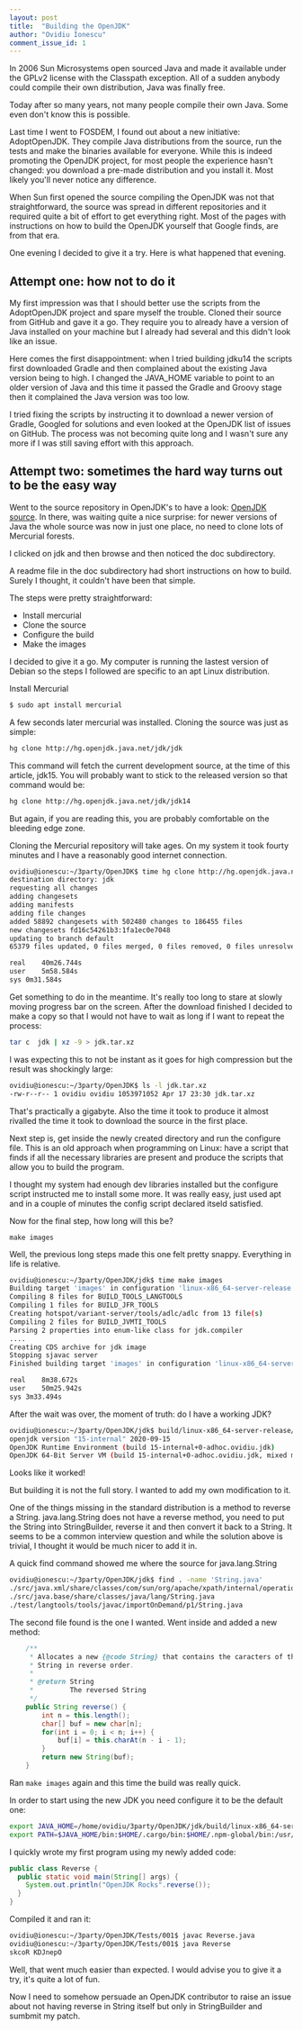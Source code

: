 ```yaml
---
layout: post
title:  "Building the OpenJDK"
author: "Ovidiu Ionescu"
comment_issue_id: 1
---
```


In 2006 Sun Microsystems open sourced Java and made it available under the GPLv2 license with the Classpath exception.
All of a sudden anybody could compile their own distribution, Java was finally free.

Today after so many years, not many people compile their own Java. Some even don't know this is possible.

Last time I went to FOSDEM, I found out about a new initiative: AdoptOpenJDK. They compile Java distributions from
the source, run the tests and make the binaries available for everyone. While this is indeed promoting the 
OpenJDK project, for most people the experience hasn't changed: you download a pre-made distribution and you
install it. Most likely you'll never notice any difference.

When Sun first opened the source compiling the OpenJDK was not that straightforward, the source was spread in 
different repositories and it required quite a bit of effort to get everything right. 
Most of the pages with instructions on how to build the OpenJDK yourself that Google finds, are from that era.

One evening I decided to give it a try. Here is what happened that evening.

## Attempt one: how not to do it
My first impression was that I should better use the scripts from the AdoptOpenJDK project and spare myself the
trouble. Cloned their source from GitHub and gave it a go. They require you to already have a version of Java
installed on your machine but I already had several and this didn't look like an issue.

Here comes the first disappointment: when I tried building jdku14 the scripts first downloaded Gradle and then 
complained about the existing Java version being to high. I changed the JAVA_HOME variable to point to an older
version of Java and this time it passed the Gradle and Groovy stage then it complained the Java version was too
low.

I tried fixing the scripts by instructing it to download a newer version of Gradle, Googled for solutions and even
looked at the OpenJDK list of issues on GitHub. The process was not becoming quite long and I wasn't sure any
more if I was still saving effort with this approach.

## Attempt two: sometimes the hard way turns out to be the easy way

Went to the source repository in OpenJDK's to have a look: [OpenJDK source](https://hg.openjdk.java.net/jdk/). 
In there, was waiting quite a nice surprise: for newer versions of Java 
the whole source was now in just one place, no need to clone lots of Mercurial forests.

I clicked on jdk and then browse and then noticed the doc subdirectory.

A readme file in the doc subdirectory had short instructions on how to build. Surely I thought, 
it couldn't have been that simple.

The steps were pretty straightforward:
- Install mercurial
- Clone the source
- Configure the build
- Make the images

I decided to give it a go. My computer is running the lastest version of Debian so the steps I followed
are specific to an apt Linux distribution.

Install Mercurial

```bash
$ sudo apt install mercurial
```

A few seconds later mercurial was installed. Cloning the source was just as simple:
```bash
hg clone http://hg.openjdk.java.net/jdk/jdk
```

This command will fetch the current development source, at the time of this article, jdk15. You will probably want to 
stick to the released version so that command would be:

```bash
hg clone http://hg.openjdk.java.net/jdk/jdk14
```

But again, if you are reading this, you are probably comfortable on the bleeding edge zone.

Cloning the Mercurial repository will take ages. On my system it took fourty minutes and I have a reasonably good 
internet connection.

```bash
ovidiu@ionescu:~/3party/OpenJDK$ time hg clone http://hg.openjdk.java.net/jdk/jdk
destination directory: jdk
requesting all changes
adding changesets
adding manifests                                                                                                                                        
adding file changes                                                                                                                                     
added 58892 changesets with 502480 changes to 186455 files                                                                                              
new changesets fd16c54261b3:1fa1ec0e7048
updating to branch default
65379 files updated, 0 files merged, 0 files removed, 0 files unresolved                                                                                

real	40m26.744s
user	5m58.584s
sys	0m31.584s
```

Get something to do in the meantime. It's really too long to stare at slowly moving progress bar on the screen.
After the download finished I decided to make a copy so that I would not have to wait as long if I want to repeat the process:

```bash
tar c  jdk | xz -9 > jdk.tar.xz
```

I was expecting this to not be instant as it goes for high compression but the result was shockingly large:

``` bash
ovidiu@ionescu:~/3party/OpenJDK$ ls -l jdk.tar.xz 
-rw-r--r-- 1 ovidiu ovidiu 1053971052 Apr 17 23:30 jdk.tar.xz
```

That's practically a gigabyte. Also the time it took to produce it almost rivalled the time it took to download the source in the first place.

Next step is, get inside the newly created directory and run the configure file. This is an old approach when programming on Linux: 
have a script that finds if all the necessary libraries are present and produce the scripts that allow you to build the program.

I thought my system had enough dev libraries installed but the configure script instructed me to install some more. It was really easy,
just used apt and in a couple of minutes the config script declared itseld satisfied.

Now for the final step, how long will this be?

`make images`

Well, the previous long steps made this one felt pretty snappy. Everything in life is relative.

```bash
ovidiu@ionescu:~/3party/OpenJDK/jdk$ time make images
Building target 'images' in configuration 'linux-x86_64-server-release'
Compiling 8 files for BUILD_TOOLS_LANGTOOLS
Compiling 1 files for BUILD_JFR_TOOLS
Creating hotspot/variant-server/tools/adlc/adlc from 13 file(s)
Compiling 2 files for BUILD_JVMTI_TOOLS
Parsing 2 properties into enum-like class for jdk.compiler
....
Creating CDS archive for jdk image
Stopping sjavac server
Finished building target 'images' in configuration 'linux-x86_64-server-release'

real	8m38.672s
user	50m25.942s
sys	3m33.494s
```

After the wait was over, the moment of truth: do I have a working JDK?

```bash
ovidiu@ionescu:~/3party/OpenJDK/jdk$ build/linux-x86_64-server-release/jdk/bin/java -version
openjdk version "15-internal" 2020-09-15
OpenJDK Runtime Environment (build 15-internal+0-adhoc.ovidiu.jdk)
OpenJDK 64-Bit Server VM (build 15-internal+0-adhoc.ovidiu.jdk, mixed mode)
```

Looks like it worked!

But building it is not the full story. I wanted to add my own modification to it.

One of the things missing in the standard distribution is a method to reverse a String. java.lang.String does not have a reverse method, you need to put the String into StringBuilder, reverse it and then convert it back to a String.
It seems to be a common interview question and while the solution above is trivial, I thought it would be much nicer to add it in.

A quick find command showed me where the source for java.lang.String

```bash
ovidiu@ionescu:~/3party/OpenJDK/jdk$ find . -name 'String.java'
./src/java.xml/share/classes/com/sun/org/apache/xpath/internal/operations/String.java
./src/java.base/share/classes/java/lang/String.java
./test/langtools/tools/javac/importOnDemand/p1/String.java

```

The second file found is the one I wanted. Went inside and added a new method:

```java
    /**
     * Allocates a new {@code String} that contains the caracters of this
     * String in reverse order.
     *
     * @return String
     *         The reversed String
     */
    public String reverse() {
        int n = this.length();
        char[] buf = new char[n];
        for(int i = 0; i < n; i++) {
            buf[i] = this.charAt(n - i - 1);
        }
        return new String(buf);
    }
```

Ran `make images` again and this time the build was really quick.

In order to start using the new JDK you need configure it to be the default one:

```bash
export JAVA_HOME=/home/ovidiu/3party/OpenJDK/jdk/build/linux-x86_64-server-release/images/jdk
export PATH=$JAVA_HOME/bin:$HOME/.cargo/bin:$HOME/.npm-global/bin:/usr/local/bin:/usr/bin:/bin
```

I quickly wrote my first program using my newly added code:

```java
public class Reverse {
  public static void main(String[] args) {
    System.out.println("OpenJDK Rocks".reverse());
  }
}
```

Compiled it and ran it:

```bash
ovidiu@ionescu:~/3party/OpenJDK/Tests/001$ javac Reverse.java 
ovidiu@ionescu:~/3party/OpenJDK/Tests/001$ java Reverse
skcoR KDJnepO
```

Well, that went much easier than expected. I would advise you to give it a try, it's quite a lot of fun.

Now I need to somehow persuade an OpenJDK contributor to raise an issue about not having reverse in String itself 
but only in StringBuilder and sumbmit my patch.
